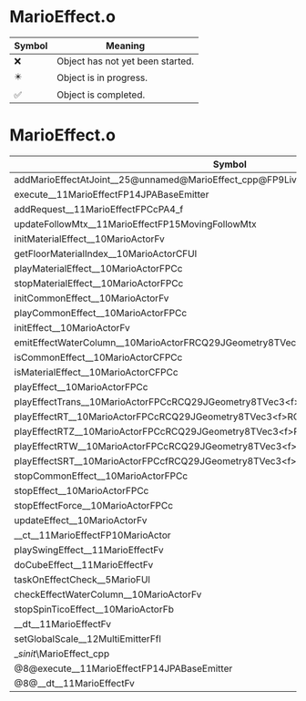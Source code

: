 # MarioEffect.o
| Symbol | Meaning 
| ------------- | ------------- 
| :x: | Object has not yet been started. 
| :eight_pointed_black_star: | Object is in progress. 
| :white_check_mark: | Object is completed. 


# MarioEffect.o
| Symbol | Decompiled? |
| ------------- | ------------- |
| addMarioEffectAtJoint__25@unnamed@MarioEffect_cpp@FP9LiveActorPCcPCcPCc | :x: |
| execute__11MarioEffectFP14JPABaseEmitter | :x: |
| addRequest__11MarioEffectFPCcPA4_f | :x: |
| updateFollowMtx__11MarioEffectFP15MovingFollowMtx | :x: |
| initMaterialEffect__10MarioActorFv | :x: |
| getFloorMaterialIndex__10MarioActorCFUl | :x: |
| playMaterialEffect__10MarioActorFPCc | :x: |
| stopMaterialEffect__10MarioActorFPCc | :x: |
| initCommonEffect__10MarioActorFv | :x: |
| playCommonEffect__10MarioActorFPCc | :x: |
| initEffect__10MarioActorFv | :x: |
| emitEffectWaterColumn__10MarioActorFRCQ29JGeometry8TVec3&lt;f&gt;RCQ29JGeometry8TVec3&lt;f&gt; | :x: |
| isCommonEffect__10MarioActorCFPCc | :x: |
| isMaterialEffect__10MarioActorCFPCc | :x: |
| playEffect__10MarioActorFPCc | :x: |
| playEffectTrans__10MarioActorFPCcRCQ29JGeometry8TVec3&lt;f&gt; | :x: |
| playEffectRT__10MarioActorFPCcRCQ29JGeometry8TVec3&lt;f&gt;RCQ29JGeometry8TVec3&lt;f&gt; | :x: |
| playEffectRTZ__10MarioActorFPCcRCQ29JGeometry8TVec3&lt;f&gt;RCQ29JGeometry8TVec3&lt;f&gt; | :x: |
| playEffectRTW__10MarioActorFPCcRCQ29JGeometry8TVec3&lt;f&gt;RCQ29JGeometry8TVec3&lt;f&gt; | :x: |
| playEffectSRT__10MarioActorFPCcfRCQ29JGeometry8TVec3&lt;f&gt;RCQ29JGeometry8TVec3&lt;f&gt; | :x: |
| stopCommonEffect__10MarioActorFPCc | :x: |
| stopEffect__10MarioActorFPCc | :x: |
| stopEffectForce__10MarioActorFPCc | :x: |
| updateEffect__10MarioActorFv | :x: |
| __ct__11MarioEffectFP10MarioActor | :x: |
| playSwingEffect__11MarioEffectFv | :x: |
| doCubeEffect__11MarioEffectFv | :x: |
| taskOnEffectCheck__5MarioFUl | :x: |
| checkEffectWaterColumn__10MarioActorFv | :x: |
| stopSpinTicoEffect__10MarioActorFb | :x: |
| __dt__11MarioEffectFv | :x: |
| setGlobalScale__12MultiEmitterFfl | :x: |
| __sinit_\MarioEffect_cpp | :x: |
| @8@execute__11MarioEffectFP14JPABaseEmitter | :x: |
| @8@__dt__11MarioEffectFv | :x: |
